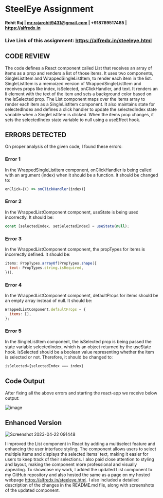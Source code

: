 # SteelEye Assignment

#### Rohit Raj | mr.rajarohit9431@gmail.com | +918789517485 | https://alfredx.in
### Live Link of this assignment: https://alfredx.in/steeleye.html

## CODE REVIEW

The code defines a React component called List that receives an array of items as a prop and renders a list of those items. It uses two components, SingleListItem and WrappedSingleListItem, to render each item in the list. SingleListItem is a memoized version of WrappedSingleListItem and receives props like index, isSelected, onClickHandler, and text. It renders an li element with the text of the item and sets a background color based on the isSelected prop. The List component maps over the items array to render each item as a SingleListItem component. It also maintains state for selectedIndex and defines a click handler to update the selectedIndex state variable when a SingleListItem is clicked. When the items prop changes, it sets the selectedIndex state variable to null using a useEffect hook.


## ERRORS DETECTED

On proper analysis of the given code, I found these errors:

### Error 1
In the WrappedSingleListItem component, onClickHandler is being called with an argument (index) when it should be a function. It should be changed to:
```js
onClick={() => onClickHandler(index)}
```

### Error 2
In the WrappedListComponent component, useState is being used incorrectly. It should be:
```js
const [selectedIndex, setSelectedIndex] = useState(null);
```

### Error 3
In the WrappedListComponent component, the propTypes for items is incorrectly defined. It should be:
```js
items: PropTypes.arrayOf(PropTypes.shape({
  text: PropTypes.string.isRequired,
})),
```

### Error 4
In the WrappedListComponent component, defaultProps for items should be an empty array instead of null. It should be:
```js
WrappedListComponent.defaultProps = {
  items: [],
};
```

### Error 5
In the SingleListItem component, the isSelected prop is being passed the state variable selectedIndex, which is an object returned by the useState hook. isSelected should be a boolean value representing whether the item is selected or not. Therefore, it should be changed to:
```js
isSelected={selectedIndex === index}
```

## Code Output
After fixing all the above errors and starting the react-app we receive below output:

![image](https://user-images.githubusercontent.com/87885945/233741441-ec3eb8ac-a43e-44e6-972a-9b4be4c82083.png)

## Enhanced Version
![Screenshot 2023-04-22 091448](https://user-images.githubusercontent.com/87885945/233761470-c9dbefb2-245c-471a-b4de-542b9edf2d71.png)

I improved the List component in React by adding a multiselect feature and enhancing the user interface styling. The component allows users to select multiple items and displays the selected items' text, making it easier for users to keep track of their selections. I also paid close attention to styling and layout, making the component more professional and visually appealing.
To showcase my work, I added the updated List component to my GitHub repository and also hosted the same as a page on my hosted webpage https://alfredx.in/steeleye.html. I also included a detailed description of the changes in the README.md file, along with screenshots of the updated component.
